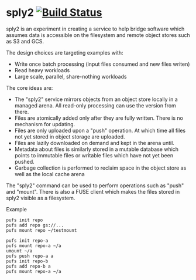 # sply2 [![Build Status](https://travis-ci.org/pgm/sply2.svg?branch=master)](https://travis-ci.org/pgm/sply2)

sply2 is an experiment in creating a service to help bridge software which assumes data is accessible on the filesystem and remote object stores such as S3 and GCS.

The design choices are targeting examples with:
  - Write once batch processing (input files consumed and new files writen)
  - Read heavy workloads
  - Large scale, parallel, share-nothing workloads

The core ideas are:
  - The "sply2" service mirrors objects from an object store locally in a managed arena.  All read-only processing can use the version from there.
  - Files are atomically added only after they are fully written.  There is no mechanism for updating.
  - Files are only uploaded upon a "push" operation.  At which time all files not yet stored
  in object storage are uploaded.
  - Files are lazily downloaded on demand and kept in the arena until.
  - Metadata about files is similarly stored in a mutable database which
  points to immutable files or writable files which have not yet been
  pushed.
  - Garbage collection is performed to reclaim space in the object store as well as the local cache arena

The "sply2" command can be used to perform operations such as "push" and
"mount".   There is also a FUSE client which makes the files stored in sply2 visible as a filesystem.


Example


```
pufs init repo
pufs add repo gs://...
pufs mount repo ~/testmount
```

```
pufs init repo-a
pufs mount repo-a ~/a
umount ~/a
pufs push repo-a a
pufs init repo-b
pufs add repo-b a
pufs mount repo-a ~/a
```
